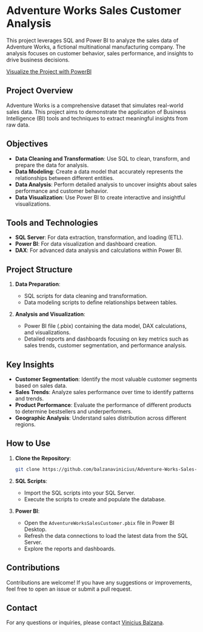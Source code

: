 
# Adventure Works Sales Customer Analysis

This project leverages SQL and Power BI to analyze the sales data of Adventure Works, a fictional multinational manufacturing company. The analysis focuses on customer behavior, sales performance, and insights to drive business decisions.

[Visualize the Project with PowerBI](https://app.powerbi.com/view?r=eyJrIjoiNDIyMDgzNzAtMDU5NC00Zjk5LTgyZDMtNWNjYTFhYjY5YmUzIiwidCI6IjEyZDBjNGE5LTRlMTMtNGY0ZS1iMWI4LWJhMjNiMjQ3ZTI3YSJ9)

## Project Overview

Adventure Works is a comprehensive dataset that simulates real-world sales data. This project aims to demonstrate the application of Business Intelligence (BI) tools and techniques to extract meaningful insights from raw data.

## Objectives

- **Data Cleaning and Transformation**: Use SQL to clean, transform, and prepare the data for analysis.
- **Data Modeling**: Create a data model that accurately represents the relationships between different entities.
- **Data Analysis**: Perform detailed analysis to uncover insights about sales performance and customer behavior.
- **Data Visualization**: Use Power BI to create interactive and insightful visualizations.

## Tools and Technologies

- **SQL Server**: For data extraction, transformation, and loading (ETL).
- **Power BI**: For data visualization and dashboard creation.
- **DAX**: For advanced data analysis and calculations within Power BI.

## Project Structure

1. **Data Preparation**:
    - SQL scripts for data cleaning and transformation.
    - Data modeling scripts to define relationships between tables.

2. **Analysis and Visualization**:
    - Power BI file (.pbix) containing the data model, DAX calculations, and visualizations.
    - Detailed reports and dashboards focusing on key metrics such as sales trends, customer segmentation, and performance analysis.

## Key Insights

- **Customer Segmentation**: Identify the most valuable customer segments based on sales data.
- **Sales Trends**: Analyze sales performance over time to identify patterns and trends.
- **Product Performance**: Evaluate the performance of different products to determine bestsellers and underperformers.
- **Geographic Analysis**: Understand sales distribution across different regions.

## How to Use

1. **Clone the Repository**:
    ```bash
    git clone https://github.com/balzanavinicius/Adventure-Works-Sales-Customer.git
    ```

2. **SQL Scripts**:
    - Import the SQL scripts into your SQL Server.
    - Execute the scripts to create and populate the database.

3. **Power BI**:
    - Open the `AdventureWorksSalesCustomer.pbix` file in Power BI Desktop.
    - Refresh the data connections to load the latest data from the SQL Server.
    - Explore the reports and dashboards.

## Contributions

Contributions are welcome! If you have any suggestions or improvements, feel free to open an issue or submit a pull request.

## Contact

For any questions or inquiries, please contact [Vinicius Balzana](mailto:viniciusbalzana@outlook.com).
